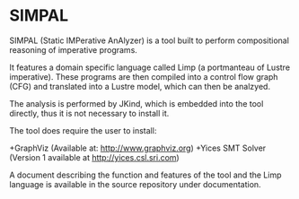 # SIMPAL

SIMPAL (Static IMPerative AnAlyzer) is a tool built to perform compositional reasoning of imperative programs.

It features a domain specific language called Limp (a portmanteau of Lustre imperative). These programs are
then compiled into a control flow graph (CFG) and translated into a Lustre model, which can then be analzyed.

The analysis is performed by JKind, which is embedded into the tool directly, thus it is not necessary to install it.

The tool does require the user to install:

  +GraphViz (Available at: http://www.graphviz.org)
  +Yices SMT Solver (Version 1 available at http://yices.csl.sri.com)

A document describing the function and features of the tool and the Limp language is available in the source repository under documentation.
